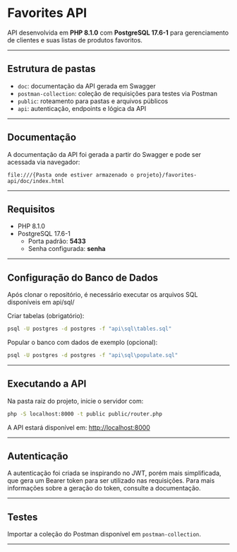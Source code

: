 # Favorites API

API desenvolvida em **PHP 8.1.0** com **PostgreSQL 17.6-1** para gerenciamento de clientes e suas listas de produtos favoritos.  

---

## Estrutura de pastas  

- `doc`: documentação da API gerada em Swagger  
- `postman-collection`: coleção de requisições para testes via Postman  
- `public`: roteamento para pastas e arquivos públicos  
- `api`: autenticação, endpoints e lógica da API  

---

## Documentação  

A documentação da API foi gerada a partir do Swagger e pode ser acessada via navegador:  

```
file:///{Pasta onde estiver armazenado o projeto}/favorites-api/doc/index.html
```

---

## Requisitos  

- PHP 8.1.0  
- PostgreSQL 17.6-1  
  - Porta padrão: **5433**  
  - Senha configurada: **senha**  

---

## Configuração do Banco de Dados  

Após clonar o repositório, é necessário executar os arquivos SQL disponíveis em api/sql/

Criar tabelas (obrigatório):  

```bash
psql -U postgres -d postgres -f "api\sql\tables.sql"
```

Popular o banco com dados de exemplo (opcional):  

```bash
psql -U postgres -d postgres -f "api\sql\populate.sql"
```

---

## Executando a API  

Na pasta raiz do projeto, inicie o servidor com:  

```bash
php -S localhost:8000 -t public public/router.php
```

A API estará disponível em: [http://localhost:8000](http://localhost:8000)  

---

## Autenticação

A autenticação foi criada se inspirando no JWT, porém mais simplificada, que gera um Bearer token para ser utilizado nas requisições. Para mais informações sobre a geração do token, consulte a documentação.

---

## Testes  

Importar a coleção do Postman disponível em `postman-collection`.  

---
